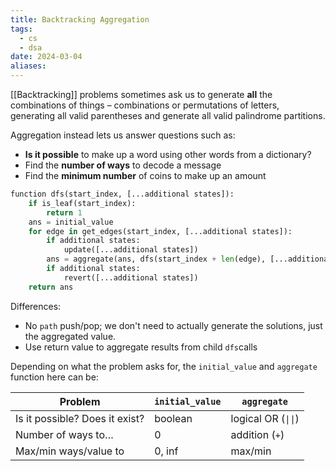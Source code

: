 ```yaml
---
title: Backtracking Aggregation
tags:
  - cs
  - dsa
date: 2024-03-04
aliases:
---
```

[[Backtracking]] problems sometimes ask us to generate **all** the combinations of things – combinations or permutations of letters, generating all valid parentheses and generate all valid palindrome partitions.

Aggregation instead lets us answer questions such as:
- **Is it possible** to make up a word using other words from a dictionary?
- Find the **number of ways** to decode a message
- Find the **minimum number** of coins to make up an amount

```python
function dfs(start_index, [...additional states]):
    if is_leaf(start_index):
        return 1
    ans = initial_value
    for edge in get_edges(start_index, [...additional states]):
        if additional states: 
            update([...additional states])
        ans = aggregate(ans, dfs(start_index + len(edge), [...additional states]))
        if additional states: 
            revert([...additional states])
    return ans
```

Differences:
- No `path` push/pop; we don't need to actually generate the solutions, just the aggregated value.
- Use return value to aggregate results from child `dfs`calls

Depending on what the problem asks for, the `initial_value` and `aggregate` function here can be:

| Problem | `initial_value` | `aggregate` |
| ---- | ---- | ---- |
| Is it possible? Does it exist? | boolean | logical OR (`\|\|`) |
| Number of ways to… | 0 | addition (`+`) |
| Max/min ways/value to | 0, inf | max/min |
